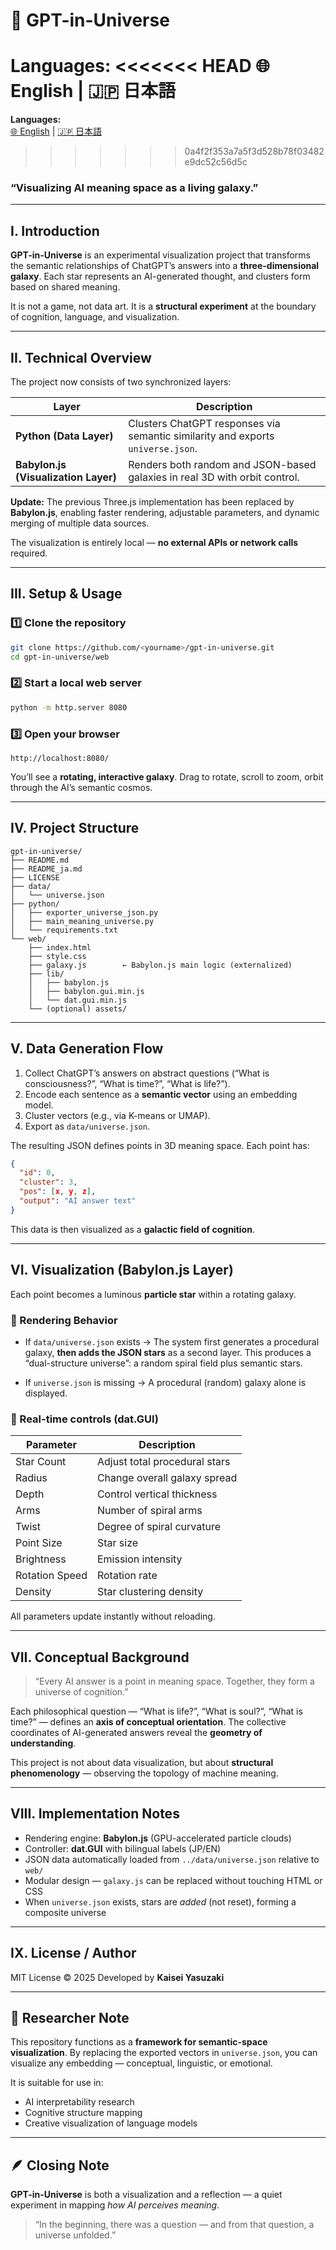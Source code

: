 # 🌌 GPT-in-Universe

Languages:
<<<<<<< HEAD
🌐 English | 🇯🇵 日本語
=======
**Languages:**  
[🌐 English](README.md) | [🇯🇵 日本語](README_ja.md)
>>>>>>> 0a4f2f353a7a5f3d528b78f03482e9dc52c56d5c

### “Visualizing AI meaning space as a living galaxy.”

---

## I. Introduction

**GPT-in-Universe** is an experimental visualization project that transforms
the semantic relationships of ChatGPT’s answers into a **three-dimensional galaxy**.
Each star represents an AI-generated thought, and clusters form based on shared meaning.

It is not a game, not data art.
It is a **structural experiment** at the boundary of cognition, language, and visualization.

---

## II. Technical Overview

The project now consists of two synchronized layers:

| Layer                                | Description                                                                     |
| ------------------------------------ | ------------------------------------------------------------------------------- |
| **Python (Data Layer)**              | Clusters ChatGPT responses via semantic similarity and exports `universe.json`. |
| **Babylon.js (Visualization Layer)** | Renders both random and JSON-based galaxies in real 3D with orbit control.      |

**Update:**
The previous Three.js implementation has been replaced by **Babylon.js**,
enabling faster rendering, adjustable parameters, and dynamic merging of multiple data sources.

The visualization is entirely local — **no external APIs or network calls** required.

---

## III. Setup & Usage

### 1️⃣ Clone the repository

```bash
git clone https://github.com/<yourname>/gpt-in-universe.git
cd gpt-in-universe/web
```

### 2️⃣ Start a local web server

```bash
python -m http.server 8080
```

### 3️⃣ Open your browser

```
http://localhost:8080/
```

You’ll see a **rotating, interactive galaxy**.
Drag to rotate, scroll to zoom, orbit through the AI’s semantic cosmos.

---

## IV. Project Structure

```
gpt-in-universe/
├── README.md
├── README_ja.md
├── LICENSE
├── data/
│   └── universe.json
├── python/
│   ├── exporter_universe_json.py
│   ├── main_meaning_universe.py
│   └── requirements.txt
└── web/
    ├── index.html
    ├── style.css
    ├── galaxy.js        ← Babylon.js main logic (externalized)
    ├── lib/
    │   ├── babylon.js
    │   ├── babylon.gui.min.js
    │   └── dat.gui.min.js
    └── (optional) assets/
```

---

## V. Data Generation Flow

1. Collect ChatGPT’s answers on abstract questions
   (“What is consciousness?”, “What is time?”, “What is life?”).
2. Encode each sentence as a **semantic vector** using an embedding model.
3. Cluster vectors (e.g., via K-means or UMAP).
4. Export as `data/universe.json`.

The resulting JSON defines points in 3D meaning space.
Each point has:

```json
{
  "id": 0,
  "cluster": 3,
  "pos": [x, y, z],
  "output": "AI answer text"
}
```

This data is then visualized as a **galactic field of cognition**.

---

## VI. Visualization (Babylon.js Layer)

Each point becomes a luminous **particle star** within a rotating galaxy.

### 🔹 Rendering Behavior

* If `data/universe.json` exists →
  The system first generates a procedural galaxy, **then adds the JSON stars** as a second layer.
  This produces a “dual-structure universe”: a random spiral field plus semantic stars.

* If `universe.json` is missing →
  A procedural (random) galaxy alone is displayed.

### 🔹 Real-time controls (dat.GUI)

| Parameter      | Description                   |
| -------------- | ----------------------------- |
| Star Count     | Adjust total procedural stars |
| Radius         | Change overall galaxy spread  |
| Depth          | Control vertical thickness    |
| Arms           | Number of spiral arms         |
| Twist          | Degree of spiral curvature    |
| Point Size     | Star size                     |
| Brightness     | Emission intensity            |
| Rotation Speed | Rotation rate                 |
| Density        | Star clustering density       |

All parameters update instantly without reloading.

---

## VII. Conceptual Background

> “Every AI answer is a point in meaning space.
> Together, they form a universe of cognition.”

Each philosophical question — “What is life?”, “What is soul?”, “What is time?” —
defines an **axis of conceptual orientation**.
The collective coordinates of AI-generated answers reveal the **geometry of understanding**.

This project is not about data visualization, but about **structural phenomenology** —
observing the topology of machine meaning.

---

## VIII. Implementation Notes

* Rendering engine: **Babylon.js** (GPU-accelerated particle clouds)
* Controller: **dat.GUI** with bilingual labels (JP/EN)
* JSON data automatically loaded from `../data/universe.json` relative to `web/`
* Modular design — `galaxy.js` can be replaced without touching HTML or CSS
* When `universe.json` exists, stars are *added* (not reset), forming a composite universe

---

## IX. License / Author

MIT License © 2025
Developed by **Kaisei Yasuzaki**

---

## 🧭 Researcher Note

This repository functions as a **framework for semantic-space visualization**.
By replacing the exported vectors in `universe.json`,
you can visualize any embedding — conceptual, linguistic, or emotional.

It is suitable for use in:

* AI interpretability research
* Cognitive structure mapping
* Creative visualization of language models

---

## 🪶 Closing Note

**GPT-in-Universe** is both a visualization and a reflection —
a quiet experiment in mapping *how AI perceives meaning*.

> “In the beginning, there was a question —
> and from that question, a universe unfolded.”






